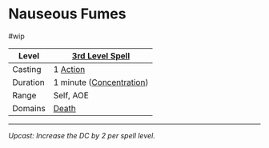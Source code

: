 # Nauseous Fumes
#wip

| Level    | [3rd Level Spell](3rd%20Level%20Spells.md)          |
| -------- | ----------------------------------------------------- |
| Casting  | 1 [Action](../../../../Game%20Procedures/Action.md)   |
| Duration | 1 minute ([Concentration](../../../Concentration.md)) |
| Range    | Self, AOE                                             |
| Domains  | [Death](../../../Spell%20Domains/Death.md)            |




---
*Upcast: Increase the DC by 2 per spell level.*